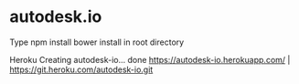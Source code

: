 # autodesk.io

Type
npm install
bower install
in root directory

Heroku
Creating autodesk-io... done
https://autodesk-io.herokuapp.com/ | https://git.heroku.com/autodesk-io.git